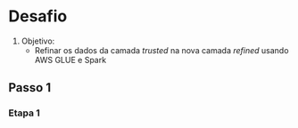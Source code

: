 # **Desafio**
1. Objetivo: 
    - Refinar os dados da camada *trusted* na nova camada *refined* usando AWS GLUE e Spark 

## Passo 1 

### Etapa 1









